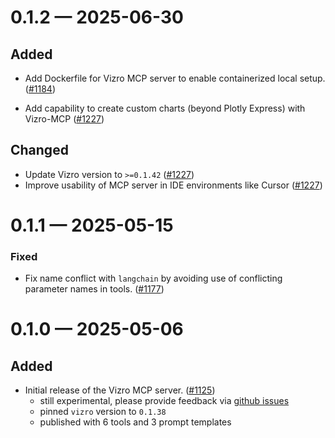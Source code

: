 <a id='changelog-0.1.2'></a>

# 0.1.2 — 2025-06-30

## Added

- Add Dockerfile for Vizro MCP server to enable containerized local setup. ([#1184](https://github.com/mckinsey/vizro/pull/1184))

- Add capability to create custom charts (beyond Plotly Express) with Vizro-MCP ([#1227](https://github.com/mckinsey/vizro/pull/1227))

## Changed

- Update Vizro version to `>=0.1.42` ([#1227](https://github.com/mckinsey/vizro/pull/1227))
- Improve usability of MCP server in IDE environments like Cursor ([#1227](https://github.com/mckinsey/vizro/pull/1227)) <a id='changelog-0.1.1'></a>

# 0.1.1 — 2025-05-15

### Fixed

- Fix name conflict with `langchain` by avoiding use of conflicting parameter names in tools. ([#1177](https://github.com/mckinsey/vizro/pull/1177))

<a id='changelog-0.1.0'></a>

# 0.1.0 — 2025-05-06

## Added

- Initial release of the Vizro MCP server. ([#1125](https://github.com/mckinsey/vizro/pull/1125))
    - still experimental, please provide feedback via [github issues](https://github.com/mckinsey/vizro/issues)
    - pinned `vizro` version to `0.1.38`
    - published with 6 tools and 3 prompt templates
